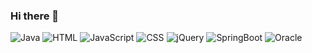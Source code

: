 ### Hi there 👋

<img alt="Java" src ="https://img.shields.io/badge/Java-007396.svg?&style=for-the-badge&logo=Java&logoColor=white"/>
<img alt="HTML" src ="https://img.shields.io/badge/HTML-E34F26.svg?&style=for-the-badge&logo=HTML5&logoColor=white"/>
<img alt="JavaScript" src ="https://img.shields.io/badge/JavaScript-#F7DF1E.svg?&style=for-the-badge&logo=JavaScript&logoColor=white"/>
<img alt="CSS" src ="https://img.shields.io/badge/CSS-#1572B6.svg?&style=for-the-badge&logo=CSS&logoColor=white"/>
<img alt="jQuery" src ="https://img.shields.io/badge/jQuery-#0769AD.svg?&style=for-the-badge&logo=jQuery&logoColor=white"/>
<img alt="SpringBoot" src ="https://img.shields.io/badge/SpringBoot-#6DB33F.svg?&style=for-the-badge&logo=SpringBoot&logoColor=white"/>
<img alt="Oracle" src ="https://img.shields.io/badge/Oracle-#F80000.svg?&style=for-the-badge&logo=Oracle&logoColor=white"/>
